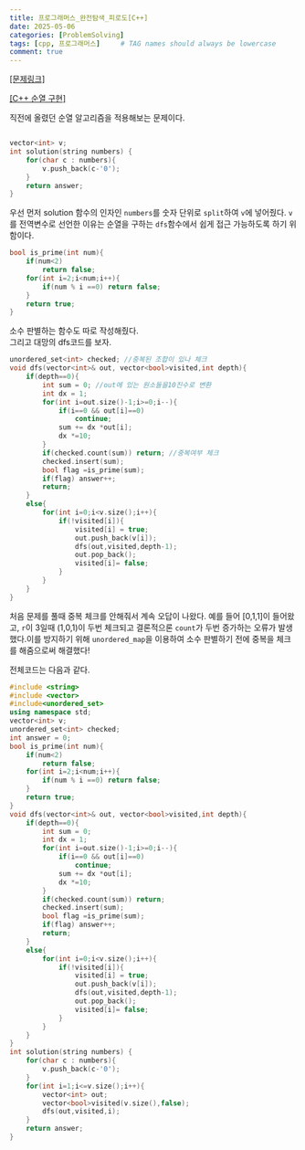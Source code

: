 ```yaml
---
title: 프로그래머스_완전탐색_피로도[C++]
date: 2025-05-06 
categories: [ProblemSolving]
tags: [cpp, 프로그래머스]     # TAG names should always be lowercase
comment: true
---
```


<a href ='https://school.programmers.co.kr/learn/courses/30/lessons/87946'>[문제링크] </a>

<a href='https://moonjs1011.github.io/posts/post/'>[C++ 순열 구현]</a>

직전에 올렸던 순열 알고리즘을 적용해보는 문제이다.
```cpp

vector<int> v;
int solution(string numbers) {
    for(char c : numbers){
        v.push_back(c-'0');
    }
    return answer;
}
```
우선 먼저 solution 함수의 인자인 `numbers`를 숫자 단위로 `split`하여 `v`에 넣어줬다. `v`를 전역변수로 선언한 이유는 순열을 구하는 `dfs`함수에서 쉽게 접근 가능하도록 하기 위함이다.

```cpp
bool is_prime(int num){
    if(num<2)
        return false;
    for(int i=2;i<num;i++){
        if(num % i ==0) return false;
    }
    return true;
}
```

소수 판별하는 함수도 따로 작성해줬다.
<br>
그리고 대망의 dfs코드를 보자.

```cpp
unordered_set<int> checked; //중복된 조합이 있나 체크
void dfs(vector<int>& out, vector<bool>visited,int depth){
    if(depth==0){
        int sum = 0; //out에 있는 원소들을10진수로 변환
        int dx = 1;
        for(int i=out.size()-1;i>=0;i--){
            if(i==0 && out[i]==0)
                continue;
            sum += dx *out[i];
            dx *=10;
        } 
        if(checked.count(sum)) return; //중복여부 체크
        checked.insert(sum);
        bool flag =is_prime(sum);
        if(flag) answer++;
        return;
    }
    else{
        for(int i=0;i<v.size();i++){
            if(!visited[i]){
                visited[i] = true;
                out.push_back(v[i]);
                dfs(out,visited,depth-1);
                out.pop_back();
                visited[i]= false;
            }
        }
    }
}
```

처음 문제를 풀때 중복 체크를 안해줘서 계속 오답이 나왔다.
예를 들어 [0,1,1]이 들어왔고, `r`이 3일때 (1,0,1)이 두번 체크되고 결론적으론 `count`가 두번 증가하는 오류가 발생했다.이를 방지하기 위해 `unordered_map`을 이용하여 소수 판별하기 전에 중복을 체크를 해줌으로써 해결했다!

전체코드는 다음과 같다.
```cpp
#include <string>
#include <vector>
#include<unordered_set>
using namespace std;
vector<int> v;
unordered_set<int> checked;
int answer = 0;
bool is_prime(int num){
    if(num<2)
        return false;
    for(int i=2;i<num;i++){
        if(num % i ==0) return false;
    }
    return true;
}
void dfs(vector<int>& out, vector<bool>visited,int depth){
    if(depth==0){
        int sum = 0;
        int dx = 1;
        for(int i=out.size()-1;i>=0;i--){
            if(i==0 && out[i]==0)
                continue;
            sum += dx *out[i];
            dx *=10;
        }
        if(checked.count(sum)) return;
        checked.insert(sum);
        bool flag =is_prime(sum);
        if(flag) answer++;
        return;
    }
    else{
        for(int i=0;i<v.size();i++){
            if(!visited[i]){
                visited[i] = true;
                out.push_back(v[i]);
                dfs(out,visited,depth-1);
                out.pop_back();
                visited[i]= false;
            }
        }
    }
}
int solution(string numbers) {
    for(char c : numbers){
        v.push_back(c-'0');
    }
    for(int i=1;i<=v.size();i++){
        vector<int> out;
        vector<bool>visited(v.size(),false);
        dfs(out,visited,i);
    }
    return answer;
}

```
 